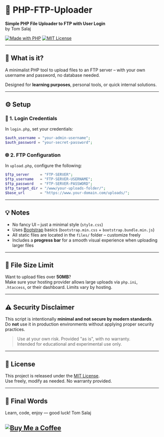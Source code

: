 # 📂 PHP-FTP-Uploader  
**Simple PHP File Uploader to FTP with User Login**  
by Tom Salaj

[![Made with PHP](https://img.shields.io/badge/Made%20with-PHP-blue?logo=php)](https://www.php.net/)
[![MIT License](https://img.shields.io/badge/license-MIT-blue.svg)](https://github.com/tom591/PHP-FTP-Uploader?tab=MIT-1-ov-file)

---

## 🧰 What is it?

A minimalist PHP tool to upload files to an FTP server – with your own username and password, no database needed.

Designed for **learning purposes**, personal tools, or quick internal solutions.

---

## ⚙️ Setup

### 🔐 1. Login Credentials

In `login.php`, set your credentials:

```php
$auth_username = "your-admin-username";
$auth_password = "your-secret-password";
```

### 🌐 2. FTP Configuration

In `upload.php`, configure the following:

```php
$ftp_server     = "FTP-SERVER";
$ftp_username   = "FTP-SERVER-USERNAME";
$ftp_password   = "FTP-SERVER-PASSWORD";
$ftp_target_dir = "/www/your-uploads-folder/";
$base_url       = "https://www.your-domain.com/uploads/";
```

---

## 💡 Notes

- No fancy UI – just a minimal style (`style.css`)
- Uses [Bootstrap](https://getbootstrap.com/) basics (`bootstrap.min.css` + `bootstrap.bundle.min.js`)
- All static files are located in the `files/` folder – customize freely
- Includes a **progress bar** for a smooth visual experience when uploading larger files

---

## 📏 File Size Limit

Want to upload files over **50MB**?  
Make sure your hosting provider allows large uploads via `php.ini`, `.htaccess`, or their dashboard. Limits vary by hosting.

---

## ⚠️ Security Disclaimer

This script is intentionally **minimal and not secure by modern standards**.  
Do **not** use it in production environments without applying proper security practices.

> Use at your own risk. Provided "as is", with no warranty.  
> Intended for educational and experimental use only.

---

## 📝 License

This project is released under the [MIT License](LICENSE).  
Use freely, modify as needed. No warranty provided.

---

## 🚀 Final Words
Learn, code, enjoy — good luck!
Tom Salaj

[![Buy Me a Coffee](https://img.buymeacoffee.com/button-api/?text=Buy%20Me%20a%20Coffee&emoji=☕&slug=tomsalaj&button_colour=FFDD00&font_colour=000000&font_family=Arial&outline_colour=000000&coffee_colour=ffffff)](https://www.buymeacoffee.com/tomsalaj)
---
